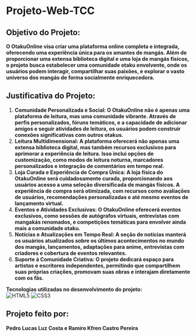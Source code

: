 # Projeto-Web-TCC
 
## **Objetivo do Projeto:**

**O OtakuOnline visa criar uma plataforma online completa e integrada, oferecendo uma experiência única para os amantes de mangás. Além de proporcionar uma extensa biblioteca digital e uma loja de mangás físicos, o projeto busca estabelecer uma comunidade otaku envolvente, onde os usuários podem interagir, compartilhar suas paixões, e explorar o vasto universo dos mangás de forma socialmente enriquecedora.**

## **Justificativa do Projeto:**

1. **Comunidade Personalizada e Social: O OtakuOnline não é apenas uma plataforma de leitura, mas uma comunidade vibrante. Através de perfis personalizados, fóruns temáticos, e a capacidade de adicionar amigos e seguir atividades de leitura, os usuários podem construir conexões significativas com outros otakus.**
2. **Leitura Multidimensional: A plataforma oferecerá não apenas uma extensa biblioteca digital, mas também recursos exclusivos para aprimorar a experiência de leitura. Isso inclui opções de customização, como modos de leitura noturna, marcadores personalizados e integração de comentários em tempo real.**
3. **Loja Curada e Experiência de Compra Única: A loja física do OtakuOnline será cuidadosamente curada, proporcionando aos usuários acesso a uma seleção diversificada de mangás físicos. A experiência de compra será otimizada, com recursos como avaliações de usuários, recomendações personalizadas e até mesmo eventos de lançamento virtual.**
4. **Eventos e Atividades Exclusivas: O OtakuOnline oferecerá eventos exclusivos, como sessões de autógrafos virtuais, entrevistas com mangakás renomados, e competições temáticas para envolver ainda mais a comunidade otaku.**
5. **Notícias e Atualizações em Tempo Real: A seção de notícias manterá os usuários atualizados sobre os últimos acontecimentos no mundo dos mangás, lançamentos, adaptações para anime, entrevistas com criadores e cobertura de eventos relevantes.**
6. **Suporte à Comunidade Criativa: O projeto dedicará espaço para artistas e escritores independentes, permitindo que compartilhem suas próprias criações, promovam suas obras e interajam diretamente com os fãs.**

**Tecnologias utilizadas no desenvolvimento do projeto:** <br>
![HTML5](https://img.shields.io/badge/html5-%23E34F26.svg?style=for-the-badge&logo=html5&logoColor=white)
![CSS3](https://img.shields.io/badge/css3-%231572B6.svg?style=for-the-badge&logo=css3&logoColor=white)

## **Projeto feito por:**
**Pedro Lucas Luz Costa e Ramiro Kfren Castro Pereira**
